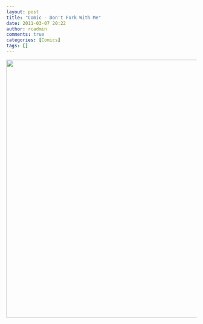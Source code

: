 ```yaml
---
layout: post
title: "Comic - Don't Fork With Me"
date: 2011-03-07 20:22
author: rcadmin
comments: true
categories: [Comics]
tags: []
---
```

<a href="http://bitsmack.com/wp/2011/03/07/comic-dont-fork-with-me/"><img src="http://dl.bitsmack.com/uploads/2011/03/20110307.jpg" alt="" title="Next you'll want me to wash them too" width="680" height="680" class="alignnone size-full wp-image-2144" /></a>
